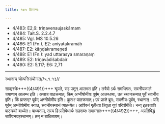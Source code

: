 ```yaml
---
title: १४५ टिप्पन्यः

---
```

- 4/483: E2,6: triṇavenaujaskāmam
- 4/484: Tait.S. 2.2.4.7
- 4/485: Vgl. MS 10.5.26
- 4/486: E1 (Fn.), E2: aniyatakramāḥ
- 4/487: E2: kāṇḍakrameṇeti
- 4/488: E1 (Fn.): yad uttarasya smaraṇaṃ
- 4/489: E2: triṇavādiśabdair
- 4/490: E2: 5,117; E6: 2,71

____________________________________________


स्थानाच् चोत्पत्तिसंयोगात्//५.१.१३//

साद्यस्क्रे+++({4/491})+++ श्रूयते, सह पशून् आलभत इति। तत्रैषो ऽर्थः समधिगतः, सवनीयकाले त्रयाणाम् आलम्भ इति। अथात्र पाठक्रमात्, किम् अग्नीषोमीयः पूर्वम् आलब्धव्यः, उत स्थानक्रमात् पूर्वं सवनीय इति। किं प्राप्तम्? पूर्वम् अग्नीषोमीय इति। कुतः? पाठक्रमात्। एवं प्राप्ते ब्रूमः, सवनीयः पूर्वम्, स्थानात्। यदि पूर्वम् अग्नीषोमीयः स्यात्, सवनीयस्थानं व्याहन्येत। आश्विनं गृहीत्वा त्रिवृता यूपं परिवीयेति। नन्व् इतरत्रापि पाठक्रमो बाध्येत। बाध्यताम्, तस्य हि प्रतिषेधार्थः सहशब्दः समाम्नातः+++({4/492})+++, अप्रतिषिद्धं चाश्विनग्रहस्थानम्। तन् न बाधितव्यम्।
